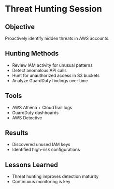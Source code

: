 # Threat Hunting Session

## Objective
Proactively identify hidden threats in AWS accounts.

## Hunting Methods
- Review IAM activity for unusual patterns
- Detect anomalous API calls
- Hunt for unauthorized access in S3 buckets
- Analyze GuardDuty findings over time

## Tools
- AWS Athena + CloudTrail logs
- GuardDuty dashboards
- AWS Detective

## Results
- Discovered unused IAM keys
- Identified high-risk configurations

## Lessons Learned
- Threat hunting improves detection maturity
- Continuous monitoring is key
